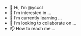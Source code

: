 - 👋 Hi, I’m @ycccl
- 👀 I’m interested in ...
- 🌱 I’m currently learning ...
- 💞️ I’m looking to collaborate on ...
- 📫 How to reach me ...

<!---
ycccl/ycccl is a ✨ special ✨ repository because its `README.md` (this file) appears on your GitHub profile.
You can click the Preview link to take a look at your changes.
--->
